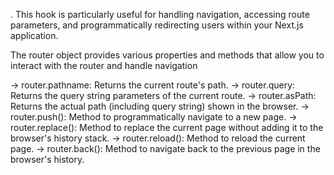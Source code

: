 
<!-- **************** use router **************** -->


. This hook is particularly useful for handling navigation, accessing route parameters, and programmatically redirecting users within your Next.js application.

<!-- const router=useRoute(); -->

The router object provides various properties and methods that allow you to interact with the router and handle navigation

-> router.pathname: Returns the current route's path.
-> router.query: Returns the query string parameters of the current route.
-> router.asPath: Returns the actual path (including query string) shown in the browser.
-> router.push(): Method to programmatically navigate to a new page.
-> router.replace(): Method to replace the current page without adding it to the browser's history stack.
-> router.reload(): Method to reload the current page.
-> router.back(): Method to navigate back to the previous page in the browser's history.
